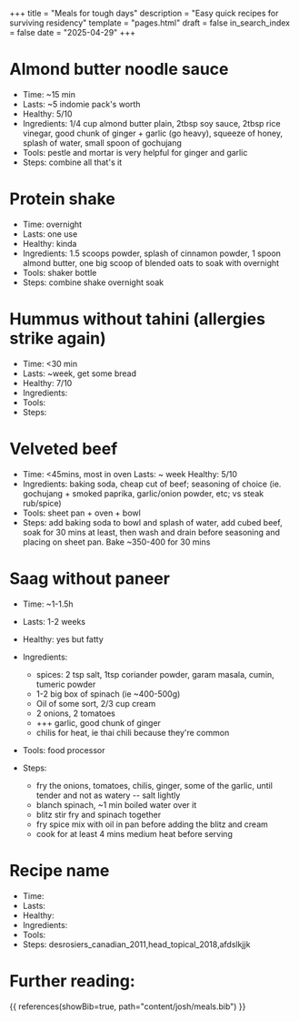 +++
title = "Meals for tough days"
description = "Easy quick recipes for surviving residency"
template = "pages.html"
draft = false
in_search_index = false
date = "2025-04-29"
+++

# Almond butter noodle sauce

- Time: ~15 min
- Lasts: ~5 indomie pack's worth
- Healthy: 5/10
- Ingredients: 1/4 cup almond butter plain, 2tbsp soy sauce, 2tbsp rice vinegar, good chunk of ginger + garlic (go heavy), squeeze of honey, splash of water, small spoon of gochujang
- Tools: pestle and mortar is very helpful for ginger and garlic
- Steps: combine all that's it

# Protein shake

- Time: overnight
- Lasts: one use
- Healthy: kinda
- Ingredients: 1.5 scoops powder, splash of cinnamon powder, 1 spoon almond butter, one big scoop of blended oats to soak with overnight
- Tools: shaker bottle
- Steps: combine shake overnight soak

# Hummus without tahini (allergies strike again)

- Time: <30 min
- Lasts: ~week, get some bread
- Healthy: 7/10
- Ingredients:
- Tools:
- Steps:

# Velveted beef

- Time: <45mins, most in oven
  Lasts: ~ week
  Healthy: 5/10
- Ingredients: baking soda, cheap cut of beef; seasoning of choice (ie. gochujang + smoked paprika, garlic/onion powder, etc; vs steak rub/spice)
- Tools: sheet pan + oven + bowl
- Steps: add baking soda to bowl and splash of water, add cubed beef, soak for 30 mins at least, then wash and drain before seasoning and placing on sheet pan. Bake ~350-400 for 30 mins

# Saag without paneer

- Time: ~1-1.5h
- Lasts: 1-2 weeks
- Healthy: yes but fatty
- Ingredients:
  - spices: 2 tsp salt, 1tsp coriander powder, garam masala, cumin, tumeric powder
  - 1-2 big box of spinach (ie ~400-500g)
  - Oil of some sort, 2/3 cup cream
  - 2 onions, 2 tomatoes
  - +++ garlic, good chunk of ginger
  - chilis for heat, ie thai chili because they're common

- Tools: food processor
- Steps:
  - fry the onions, tomatoes, chilis, ginger, some of the garlic, until tender and not as watery -- salt lightly
  - blanch spinach, ~1 min boiled water over it
  - blitz stir fry and spinach together
  - fry spice mix with oil in pan before adding the blitz and cream
  - cook for at least 4 mins medium heat before serving

# Recipe name

- Time:
- Lasts:
- Healthy:
- Ingredients:
- Tools:
- Steps: <span class="references">desrosiers_canadian_2011,head_topical_2018,afdslkjjk</span>

# Further reading:

{{ references(showBib=true, path="content/josh/meals.bib") }}
